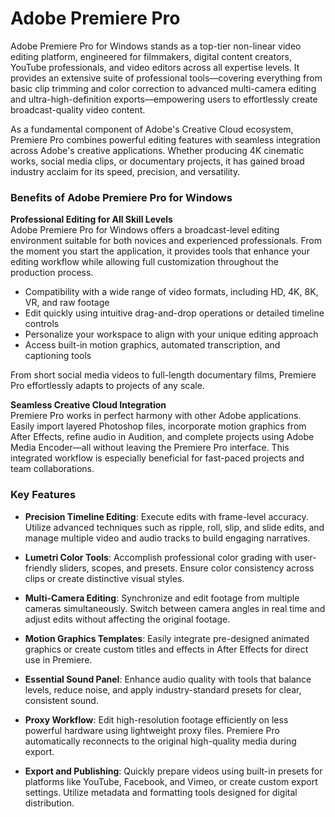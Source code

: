 # Adobe Premiere Pro
Adobe Premiere Pro for Windows stands as a top-tier non-linear video editing platform, engineered for filmmakers, digital content creators, YouTube professionals, and video editors across all expertise levels. It provides an extensive suite of professional tools—covering everything from basic clip trimming and color correction to advanced multi-camera editing and ultra-high-definition exports—empowering users to effortlessly create broadcast-quality video content.

As a fundamental component of Adobe's Creative Cloud ecosystem, Premiere Pro combines powerful editing features with seamless integration across Adobe's creative applications. Whether producing 4K cinematic works, social media clips, or documentary projects, it has gained broad industry acclaim for its speed, precision, and versatility.


### **Benefits of Adobe Premiere Pro for Windows**

**Professional Editing for All Skill Levels**  
Adobe Premiere Pro for Windows offers a broadcast-level editing environment suitable for both novices and experienced professionals. From the moment you start the application, it provides tools that enhance your editing workflow while allowing full customization throughout the production process.

- Compatibility with a wide range of video formats, including HD, 4K, 8K, VR, and raw footage  
- Edit quickly using intuitive drag-and-drop operations or detailed timeline controls  
- Personalize your workspace to align with your unique editing approach  
- Access built-in motion graphics, automated transcription, and captioning tools  

From short social media videos to full-length documentary films, Premiere Pro effortlessly adapts to projects of any scale.

**Seamless Creative Cloud Integration**  
Premiere Pro works in perfect harmony with other Adobe applications. Easily import layered Photoshop files, incorporate motion graphics from After Effects, refine audio in Audition, and complete projects using Adobe Media Encoder—all without leaving the Premiere Pro interface. This integrated workflow is especially beneficial for fast-paced projects and team collaborations.


### **Key Features**

- **Precision Timeline Editing**: Execute edits with frame-level accuracy. Utilize advanced techniques such as ripple, roll, slip, and slide edits, and manage multiple video and audio tracks to build engaging narratives.

- **Lumetri Color Tools**: Accomplish professional color grading with user-friendly sliders, scopes, and presets. Ensure color consistency across clips or create distinctive visual styles.

- **Multi-Camera Editing**: Synchronize and edit footage from multiple cameras simultaneously. Switch between camera angles in real time and adjust edits without affecting the original footage.

- **Motion Graphics Templates**: Easily integrate pre-designed animated graphics or create custom titles and effects in After Effects for direct use in Premiere.

- **Essential Sound Panel**: Enhance audio quality with tools that balance levels, reduce noise, and apply industry-standard presets for clear, consistent sound.

- **Proxy Workflow**: Edit high-resolution footage efficiently on less powerful hardware using lightweight proxy files. Premiere Pro automatically reconnects to the original high-quality media during export.

- **Export and Publishing**: Quickly prepare videos using built-in presets for platforms like YouTube, Facebook, and Vimeo, or create custom export settings. Utilize metadata and formatting tools designed for digital distribution.

